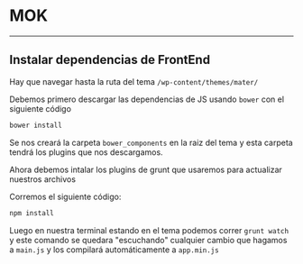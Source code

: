 # MOK

***
## Instalar dependencias de FrontEnd

Hay que navegar hasta la ruta del tema `/wp-content/themes/mater/`

Debemos primero descargar las dependencias de JS usando `bower` con el siguiente código

```bash
bower install
```

Se nos creará la carpeta `bower_components` en la raiz del tema y esta carpeta tendrá los plugins que nos descargamos.

Ahora debemos intalar los plugins de grunt que usaremos para actualizar nuestros archivos

Corremos el siguiente código:

```bash
npm install
```

Luego en nuestra terminal estando en el tema podemos correr `grunt watch` y este comando se quedara "escuchando" cualquier cambio que hagamos a `main.js` y los compilará automáticamente a `app.min.js`